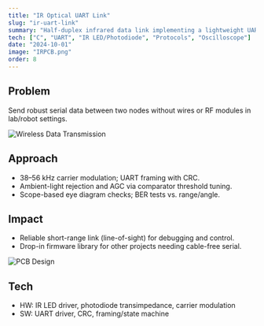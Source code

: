 ```yaml
---
title: "IR Optical UART Link"
slug: "ir-uart-link"
summary: "Half-duplex infrared data link implementing a lightweight UART-framed protocol over IR LED/photodiode."
tech: ["C", "UART", "IR LED/Photodiode", "Protocols", "Oscilloscope"]
date: "2024-10-01"
image: "IRPCB.png"
order: 8
---
```

## Problem
Send robust serial data between two nodes without wires or RF modules in lab/robot settings.

![Wireless Data Transmission](/IRTransmission.jpg)

## Approach
- 38–56 kHz carrier modulation; UART framing with CRC.
- Ambient-light rejection and AGC via comparator threshold tuning.
- Scope-based eye diagram checks; BER tests vs. range/angle.

## Impact
- Reliable short-range link (line-of-sight) for debugging and control.
- Drop-in firmware library for other projects needing cable-free serial.

![PCB Design](/IRPCB.png)

## Tech
- HW: IR LED driver, photodiode transimpedance, carrier modulation
- SW: UART driver, CRC, framing/state machine
